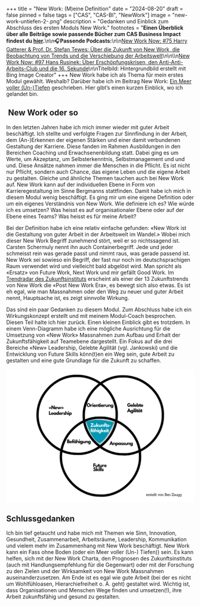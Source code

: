 +++
title = "New Work: (M)eine Definition"
date = "2024-08-20"
draft = false
pinned = false
tags = ["CAS", "CAS-BI", "NewWork"]
image = "new-work-untiefen-2-.png"
description = "Gedanken und Einblick zum Abschluss des ersten Moduls New Work."
footnotes = "**Einen Überblick über alle Beiträge sowie passende Bücher zum CAS Business Impact findest du [hier](https://www.bensblog.ch/cas_businessimpact_verzeichnis/).**\n\n🎧**Passende Podcasts:**\n\n[New Work Now: #75 Harry Gatterer & Prof. Dr. Stefan Tewes: Über die Zukunft von New Work, die Beobachtung von Trends und die Verschiebung der Arbeitswelt](https://open.spotify.com/episode/5fgFFCVWUuZ9H8bYlrMHM4?si=190ecc3fa50a4d51)\n\n\\\n[New Work Now: #97 Hans Rusinek: Über Erschöpfungskrisen, den Anti-Anti-Arbeits-Club und die 16. Sekunde](https://open.spotify.com/episode/2r74HQJzc2CBKof122KWUo?si=90dbde64054b4c6b)\n\nTitelbild: Hintergrundbild erstellt mit Bing Image Creator"
+++
New Work habe ich als Thema für mein erstes Modul gewählt. Weshalb? Darüber habe ich im Beitrag New Work: [Ein Meer voller (Un-)Tiefen](https://www.bensblog.ch/new-work_modul1/) geschrieben. Hier gibt’s einen kurzen Einblick, wo ich gelandet bin. 

##  **New Work oder so**

In den letzten Jahren habe ich mich immer wieder mit guter Arbeit beschäftigt. Ich stellte und verfolgte Fragen zur Sinnfindung in der Arbeit, dem (An-)Erkennen der eigenen Stärken und einer damit verbundenen Gestaltung der Karriere. Diese fanden im Rahmen Ausbildungen in den Bereichen Coaching und Erwachsenenbildung statt. Dabei ging es um Werte, um Akzeptanz, um Selbsterkenntnis, Selbstmanagement und und und. Diese Ansätze nahmen immer die Menschen in die Pflicht. Es ist nicht nur Pflicht, sondern auch Chance, das eigene Leben und die eigene Arbeit zu gestalten. Gleiche und ähnliche Themen tauchen auch bei New Work auf. New Work kann auf der individuellen Ebene in Form von Karrieregestaltung im Sinne Bergmanns stattfinden. Damit habe ich mich in diesem Modul wenig beschäftigt. Es ging mir um eine eigene Definition oder um ein eigenes Verständnis von New Work. Wie definiere ich es? Wie würde ich es umsetzen? Was heisst es auf organisationaler Ebene oder auf der Ebene eines Teams? Was heisst es für meine Arbeit?

Bei der Definition habe ich eine relativ einfache gefunden: «New Work ist die Gestaltung von guter Arbeit in der Arbeitswelt im Wandel.» Wobei mich dieser New Work Begriff zunehmend stört, weil er so nichtssagend ist. Carsten Schermuly nennt ihn auch Containerbegriff. Jede und jeder schmeisst rein was gerade passt und nimmt raus, was gerade passend ist. New Work sei sowieso ein Begriff, der fast nur noch im deutschsprachigen Raum verwendet wird und vielleicht bald abgelöst wird. Man spricht als «Ersatz» von Future Work, Next Work und mir gefällt Good Work. Im [Trendradar des Zukunftsinstituts](https://www.zukunftsinstitut.de/blog-megatrend-new-work) erscheint als einer der 13 Zukunftstrends von New Work die «Post New Work Era», es bewegt sich also etwas. Es ist eh egal, wie man Massnahmen oder den Weg zu neuer und guter Arbeit nennt, Hauptsache ist, es zeigt sinnvolle Wirkung. 

Das sind ein paar Gedanken zu diesem Modul. Zum Abschluss habe ich ein Wirkungskonzept erstellt und mit meinem Modul-Coach besprochen. Diesen Teil halte ich hier zurück. Einen kleinen Einblick gibt es trotzdem. In einem Venn-Diagramm habe ich eine mögliche Ausrichtung für die Umsetzung von «New Work» Massnahmen zum Aufbau und Erhalt der Zukunftsfähigkeit auf Teamebene dargestellt. Ein Fokus auf die drei Bereiche «New» Leadership, Gelebte Agilität (vgl. Jankowski) und die Entwicklung von Future Skills könn(t)en ein Weg sein, gute Arbeit zu gestalten und eine gute Grundlage für die Zukunft zu schaffen. 

![Eigene Visualisierung](zukunftsfa-higkeit-venn-diagram-inkl.-umfeld-2.jpg)

## **Schlussgedanken**

Ich bin tief getaucht und habe mich mit Themen wie Sinn, Innovation, Gesundheit, Zusammenarbeit, Arbeitsräume, Leadership, Kommunikation und vielem mehr im Zusammenhang mit New Work beschäftigt. New Work kann ein Fass ohne Boden (oder ein Meer voller (Un-) Tiefen)) sein. Es kann helfen, sich mit der New Work Charta, den Prognosen des Zukunftsinstituts (auch mit Handlungsempfehlung für die Gegenwart) oder mit der Forschung zu den Zielen und der Wirksamkeit von New Work Massnahmen auseinanderzusetzen. Am Ende ist es egal wie gute Arbeit (bei der es nicht um Wohlfühloasen, Hierarchiefreiheit o. Ä. geht) gestaltet wird. Wichtig ist, dass Organisationen und Menschen Wege finden und umsetzen(!), ihre Arbeit zukunftsfähig und gesund zu gestalten.